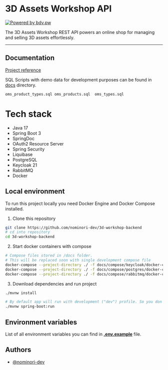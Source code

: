 
# 3D Assets Workshop API
[![Powered by bdv.pw](https://img.shields.io/badge/powered%20by-bdv.pw-blueviolet)](https://bdv.pw/)

The 3D Assets Workshop REST API powers an online shop for managing and selling 3D assets effortlessly.

___

## Documentation

[Project reference](docs/project_reference.pdf)

SQL Scripts with demo data for development purposes can be found in [docs](docs) directory.
```
oms_product_types.sql oms_products.sql  oms_types.sql
```

# Tech stack

- Java 17
- Spring Boot 3
- SpringDoc
- OAuth2 Resource Server
- Spring Security
- Liquibase
- PostgreSQL
- Keycloak 21
- RabbitMQ
- Docker

## Local environment

To run this project locally you need Docker Engine and Docker Compose installed.

1. Clone this repository 
```bash
git clone https://github.com/nominori-dev/3d-workshop-backend
# cd into repository
cd 3d-workshop-backend
```
2. Start docker containers with compose
```bash
# Compose files stored in /docs folder. 
# This will be replaced soon with single development compose file
docker-compose --project-directory ./ -f docs/compose/keycloak/docker-compose.yml up -d
docker-compose --project-directory ./ -f docs/compose/postgres/docker-compose.yml up -d
docker-compose --project-directory ./ -f docs/compose/rabbitmq/docker-compose.yml up -d
```

3. Download dependencies and run project
```bash
./mvnw install 

# By default app will run with development ("dev") profile. So you don't need to provide env. variables
./mvnw spring-boot:run
```

## Environment variables

List of all environment variables you can find in **[.env.example](docs/.env.example)** file.


## Authors

- [@nominori-dev](https://www.github.com/nominori-dev)

